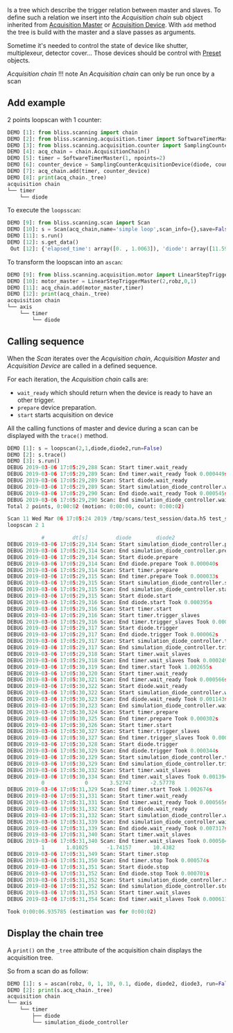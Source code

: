 Is a tree which describe the trigger relation between master and
slaves. To define such a relation we insert into the *Acquisition
chain* sub object inherited from [Acquisition
Master](scan_engine_acquisition_master_and_devices.html#Master) or
[Acquisition
Device](scan_engine_acquisition_master_and_devices.html#Device).  With
`add` method the tree is build with the master and a slave passes as
arguments.

Sometime it's needed to control the state of device like shutter,
multiplexeur, detector cover... Those devices should be control with
[Preset](scan_engine_preset.html) objects.

*Acquisition chain*
!!! note
    An *Acquisition chain* can only be run once by a scan

## Add example
 2 points loopscan with 1 counter:

```python
DEMO [1]: from bliss.scanning import chain
DEMO [2]: from bliss.scanning.acquisition.timer import SoftwareTimerMaster
DEMO [3]: from bliss.scanning.acquisition.counter import SamplingCounterAcquisitionDevice
DEMO [4]: acq_chain = chain.AcquisitionChain()
DEMO [5]: timer = SoftwareTimerMaster(1, npoints=2)
DEMO [6]: counter_device = SamplingCounterAcquisitionDevice(diode, count_time=1, npoints=2)
DEMO [7]: acq_chain.add(timer, counter_device)
DEMO [8]: print(acq_chain._tree)
acquisition chain
└── timer
    └── diode
```

To execute the `loopsscan`:

```python
DEMO [9]: from bliss.scanning.scan import Scan
DEMO [10]: s = Scan(acq_chain,name='simple loop',scan_info={},save=False)
DEMO [11]: s.run()
DEMO [12]: s.get_data()
 Out [12]: {'elapsed_time': array([0. , 1.0063]), 'diode': array([11.59349, -6.2747])}
```

To transform the loopscan into an `ascan`:
```python
DEMO [9]: from bliss.scanning.acquisition.motor import LinearStepTriggerMaster
DEMO [10]: motor_master = LinearStepTriggerMaster(2,robz,0,1)
DEMO [11]: acq_chain.add(motor_master,timer)
DEMO [12]: print(acq_chain._tree)
acquisition chain
└── axis
    └── timer
        └── diode
```


## Calling sequence

When the *Scan* iterates over the *Acquisition chain*, *Acquisition Master* and
*Acquisition Device* are called in a defined sequence.

For each iteration, the *Acquisition chain* calls are:

* `wait_ready` which should return when the device is ready to have an other trigger.
* `prepare` device preparation.
* `start` starts acquisition on device


All the calling functions of master and device during a scan can be
displayed with the `trace()` method.

```python
DEMO [1]: s = loopscan(2,1,diode,diode2,run=False)
DEMO [2]: s.trace()
DEMO [3]: s.run()
DEBUG 2019-03-06 17:05:29,288 Scan: Start timer.wait_ready
DEBUG 2019-03-06 17:05:29,289 Scan: End timer.wait_ready Took 0.000449s
DEBUG 2019-03-06 17:05:29,289 Scan: Start diode.wait_ready
DEBUG 2019-03-06 17:05:29,289 Scan: Start simulation_diode_controller.wait_ready
DEBUG 2019-03-06 17:05:29,290 Scan: End diode.wait_ready Took 0.000545s
DEBUG 2019-03-06 17:05:29,290 Scan: End simulation_diode_controller.wait_ready Took 0.000495s
Total 2 points, 0:00:02 (motion: 0:00:00, count: 0:00:02)

Scan 11 Wed Mar 06 17:05:24 2019 /tmp/scans/test_session/data.h5 test_session user = seb
loopscan 2 1

           #         dt[s]         diode        diode2
DEBUG 2019-03-06 17:05:29,314 Scan: Start simulation_diode_controller.prepare
DEBUG 2019-03-06 17:05:29,314 Scan: End simulation_diode_controller.prepare Took 0.000120s
DEBUG 2019-03-06 17:05:29,314 Scan: Start diode.prepare
DEBUG 2019-03-06 17:05:29,314 Scan: End diode.prepare Took 0.000040s
DEBUG 2019-03-06 17:05:29,314 Scan: Start timer.prepare
DEBUG 2019-03-06 17:05:29,315 Scan: End timer.prepare Took 0.000033s
DEBUG 2019-03-06 17:05:29,315 Scan: Start simulation_diode_controller.start
DEBUG 2019-03-06 17:05:29,315 Scan: End simulation_diode_controller.start Took 0.000536s
DEBUG 2019-03-06 17:05:29,315 Scan: Start diode.start
DEBUG 2019-03-06 17:05:29,316 Scan: End diode.start Took 0.000395s
DEBUG 2019-03-06 17:05:29,316 Scan: Start timer.start
DEBUG 2019-03-06 17:05:29,316 Scan: Start timer.trigger_slaves
DEBUG 2019-03-06 17:05:29,316 Scan: End timer.trigger_slaves Took 0.000090s
DEBUG 2019-03-06 17:05:29,317 Scan: Start diode.trigger
DEBUG 2019-03-06 17:05:29,317 Scan: End diode.trigger Took 0.000062s
DEBUG 2019-03-06 17:05:29,317 Scan: Start simulation_diode_controller.trigger
DEBUG 2019-03-06 17:05:29,317 Scan: End simulation_diode_controller.trigger Took 0.000037s
DEBUG 2019-03-06 17:05:29,318 Scan: Start timer.wait_slaves
DEBUG 2019-03-06 17:05:29,318 Scan: End timer.wait_slaves Took 0.000249s
DEBUG 2019-03-06 17:05:30,319 Scan: End timer.start Took 1.002655s
DEBUG 2019-03-06 17:05:30,320 Scan: Start timer.wait_ready
DEBUG 2019-03-06 17:05:30,321 Scan: End timer.wait_ready Took 0.000566s
DEBUG 2019-03-06 17:05:30,322 Scan: Start diode.wait_ready
DEBUG 2019-03-06 17:05:30,322 Scan: Start simulation_diode_controller.wait_ready
DEBUG 2019-03-06 17:05:30,323 Scan: End diode.wait_ready Took 0.001143s
DEBUG 2019-03-06 17:05:30,323 Scan: End simulation_diode_controller.wait_ready Took 0.001143s
DEBUG 2019-03-06 17:05:30,324 Scan: Start timer.prepare
DEBUG 2019-03-06 17:05:30,325 Scan: End timer.prepare Took 0.000302s
DEBUG 2019-03-06 17:05:30,326 Scan: Start timer.start
DEBUG 2019-03-06 17:05:30,327 Scan: Start timer.trigger_slaves
DEBUG 2019-03-06 17:05:30,327 Scan: End timer.trigger_slaves Took 0.000420s
DEBUG 2019-03-06 17:05:30,328 Scan: Start diode.trigger
DEBUG 2019-03-06 17:05:30,329 Scan: End diode.trigger Took 0.000344s
DEBUG 2019-03-06 17:05:30,329 Scan: Start simulation_diode_controller.trigger
DEBUG 2019-03-06 17:05:30,329 Scan: End simulation_diode_controller.trigger Took 0.000291s
DEBUG 2019-03-06 17:05:30,332 Scan: Start timer.wait_slaves
DEBUG 2019-03-06 17:05:30,334 Scan: End timer.wait_slaves Took 0.001394s
           0             0       3.52747      -2.57778
DEBUG 2019-03-06 17:05:31,329 Scan: End timer.start Took 1.002674s
DEBUG 2019-03-06 17:05:31,331 Scan: Start timer.wait_ready
DEBUG 2019-03-06 17:05:31,331 Scan: End timer.wait_ready Took 0.000565s
DEBUG 2019-03-06 17:05:31,332 Scan: Start diode.wait_ready
DEBUG 2019-03-06 17:05:31,332 Scan: Start simulation_diode_controller.wait_ready
DEBUG 2019-03-06 17:05:31,339 Scan: End simulation_diode_controller.wait_ready Took 0.006308s
DEBUG 2019-03-06 17:05:31,339 Scan: End diode.wait_ready Took 0.007317s
DEBUG 2019-03-06 17:05:31,340 Scan: Start timer.wait_slaves
DEBUG 2019-03-06 17:05:31,340 Scan: End timer.wait_slaves Took 0.000504s
           1       1.01025      -1.74157       10.4382
DEBUG 2019-03-06 17:05:31,349 Scan: Start timer.stop
DEBUG 2019-03-06 17:05:31,350 Scan: End timer.stop Took 0.000574s
DEBUG 2019-03-06 17:05:31,351 Scan: Start diode.stop
DEBUG 2019-03-06 17:05:31,352 Scan: End diode.stop Took 0.000701s
DEBUG 2019-03-06 17:05:31,352 Scan: Start simulation_diode_controller.stop
DEBUG 2019-03-06 17:05:31,352 Scan: End simulation_diode_controller.stop Took 0.000295s
DEBUG 2019-03-06 17:05:31,353 Scan: Start timer.wait_slaves
DEBUG 2019-03-06 17:05:31,354 Scan: End timer.wait_slaves Took 0.000611s

Took 0:00:06.935785 (estimation was for 0:00:02)
```

## Display the chain tree
A `print()` on the `_tree` attribute of the acquisition chain
displays the acquisition tree.

So from a scan do as follow:

```python
DEMO [1]: s = ascan(robz, 0, 1, 10, 0.1, diode, diode2, diode3, run=False)
DEMO [2]: print(s.acq_chain._tree)
acquisition chain
└── axis
    └── timer
        ├── diode
        └── simulation_diode_controller
```